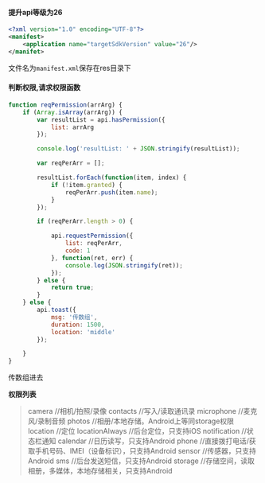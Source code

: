 #### 提升api等级为26

```xml
<?xml version="1.0" encoding="UTF-8"?>
<manifest>
    <application name="targetSdkVersion" value="26"/>
</manifet>
```

文件名为`manifest.xml`保存在res目录下



#### 判断权限,请求权限函数

```js
function reqPermission(arrArg) {
    if (Array.isArray(arrArg)) {
        var resultList = api.hasPermission({
            list: arrArg
        });

        console.log('resultList: ' + JSON.stringify(resultList));

        var reqPerArr = [];

        resultList.forEach(function(item, index) {
            if (!item.granted) {
                reqPerArr.push(item.name);
            }
        });

        if (reqPerArr.length > 0) {

            api.requestPermission({
                list: reqPerArr,
                code: 1
            }, function(ret, err) {
                console.log(JSON.stringify(ret));
            });
        } else {
            return true;
        }
    } else {
        api.toast({
            msg: '传数组',
            duration: 1500,
            location: 'middle'
        });

    }
}
```

传数组进去

**权限列表**

> camera               //相机/拍照/录像
> contacts             //写入/读取通讯录
> microphone           //麦克风/录制音频
> photos               //相册/本地存储。Android上等同storage权限
> location             //定位
> locationAlways       //后台定位，只支持iOS
> notification         //状态栏通知
> calendar             //日历读写，只支持Android
> phone                //直接拨打电话/获取手机号码、IMEI（设备标识），只支持Android
> sensor               //传感器，只支持Android
> sms                  //后台发送短信，只支持Android
> storage              //存储空间，读取相册，多媒体，本地存储相关，只支持Android